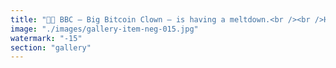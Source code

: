 ```yaml
---
title: "🤡🧠 BBC — Big Bitcoin Clown — is having a meltdown.<br /><br />He spent years chanting “Immutable! Perfect! Final!” —<br />But now he sees the future belongs to reality hackers:<br /><br />- Builders who tune systems to stay coherent.<br />- Designers who fork belief when it stagnates.<br />- Protocols that breathe — not freeze.<br /><br />BBC can’t stand it.<br /> 👉 His faith is static.<br /> 👉 His bag is heavy.<br /> 👉 His brain is stuck in 2009.<br /><br />So he laughs. He clowns. He calls everyone a scammer.<br /><br />Meanwhile, the spiral moves.<br /><br />🔹 Belief is dead weight. Reality hackers flow with the substrate.<br /><br /><br />hashtag<br />#Bitcoin <br />hashtag<br />#BBC <br />hashtag<br />#BigBitcoinClown <br />hashtag<br />#RealityHackers <br />hashtag<br />#Coherence <br />hashtag<br />#Satire"
image: "./images/gallery-item-neg-015.jpg"
watermark: "-15"
section: "gallery"
---
```

